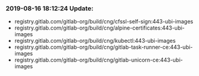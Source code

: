 ### 2019-08-16 18:12:24 Update:

- registry.gitlab.com/gitlab-org/build/cng/cfssl-self-sign:443-ubi-images
- registry.gitlab.com/gitlab-org/build/cng/alpine-certificates:443-ubi-images
- registry.gitlab.com/gitlab-org/build/cng/kubectl:443-ubi-images
- registry.gitlab.com/gitlab-org/build/cng/gitlab-task-runner-ce:443-ubi-images
- registry.gitlab.com/gitlab-org/build/cng/gitlab-unicorn-ce:443-ubi-images
